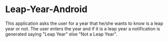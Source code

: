 # Leap-Year-Android

This application asks the user for a year that he/she wants to know is a leap year or not. 
The user enters the year and if it is a leap year a notification is generated saying "Leap Year" else "Not a Leap Year".
